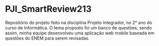 # PJI_SmartReview213
 Repositório do projeto feito na disciplina Projeto Integrador, no 2° ano do curso de Informática.
 O tema proposto foi um banco de questões, sendo assim, minha equipe desenvolveu uma aplicação web mobile baseada em questões do ENEM para serem revisadas.
